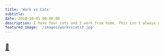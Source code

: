 ```yaml
---
title: 'Work vs Cats'
subtitle:
date: 2018-10-01 00:00:00
description: I have four cats and I work from home. This isn't always great for my productivity, but people sure do seem to like when I share pictures of it. If I get enough followers on Instagram I might start dropshipping cat related merch and these cute little monsters will finally contribute something to this household.
featured_image: '/images/workvscats2.jpg'
---
```


## [📸](https://www.instagram.com/workvscats/)
